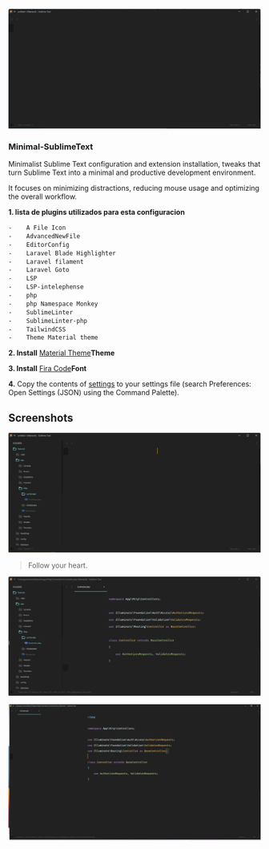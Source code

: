 ![](https://github.com/LC-jhony/Minimal-SublimeText/blob/main/src/img_4.png?raw=true)
### Minimal-SublimeText

Minimalist Sublime Text configuration and extension installation, tweaks that turn Sublime Text into a minimal and productive development environment.

It focuses on minimizing distractions, reducing mouse usage and optimizing the overall workflow.

**1. lista de plugins utilizados para esta configuracion**
```bash
-    A File Icon 
-    AdvancedNewFile 
-    EditorConfig
-    Laravel Blade Highlighter
-    Laravel filament 
-    Laravel Goto 
-    LSP 
-    LSP-intelephense 
-    php
-    php Namespace Monkey
-    SublimeLinter 
-    SublimeLinter-php
-    TailwindCSS 
-    Theme Material theme
```
**2. Install** [Material Theme](https://github.com/SublimeText/material-theme)**Theme**

**3. Install** [Fira Code](https://github.com/tonsky/FiraCode)**Font**

**4.** Copy the contents of [settings](https://github.com/LC-jhony/Minimal-SublimeText/blob/main/settings) to your settings file (search Preferences: Open Settings (JSON) using the Command Palette).

## Screenshots

![](https://github.com/LC-jhony/Minimal-SublimeText/blob/main/src/img_2.png?raw=true)
> Follow your heart.

![](https://github.com/LC-jhony/Minimal-SublimeText/blob/main/src/img_1.png?raw=true)

![](https://github.com/LC-jhony/Minimal-SublimeText/blob/main/src/img_3.png?raw=true)

